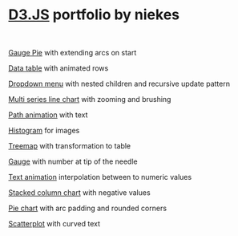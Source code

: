 # [D3.JS][1] portfolio by niekes

<br>

[Gauge Pie][14] with extending arcs on start

[Data table][13] with animated rows

[Dropdown menu][12] with nested children and recursive update pattern

[Multi series line chart][11] with zooming and brushing

[Path animation][10] with text

[Histogram][9] for images

[Treemap][8] with transformation to table

[Gauge][7] with number at tip of the needle

[Text animation][6] interpolation between to numeric values

[Stacked column chart][5] with negative values

[Pie chart][4] with arc padding and rounded corners

[Scatterplot][3] with curved text

[1]: https://d3js.org/
[2]: https://niekes.github.io/d3/#/
[3]: https://niekes.github.io/d3/#/scatterplot
[4]: https://niekes.github.io/d3/#/piechart
[5]: https://niekes.github.io/d3/#/stackedcolumnchart
[6]: https://niekes.github.io/d3/#/textanimation
[7]: https://niekes.github.io/d3/#/gauge
[8]: https://niekes.github.io/d3/#/treemap
[9]: https://niekes.github.io/d3/#/histogram
[10]: https://niekes.github.io/d3/#/pathanimation
[11]: https://niekes.github.io/d3/#/linechart
[12]: https://niekes.github.io/d3/#/dropdown
[13]: https://niekes.github.io/d3/#/datatable
[14]: https://niekes.github.io/d3/#/gaugepie
